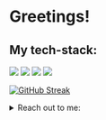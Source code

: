 # Greetings!
## My tech-stack:
  <img src="https://skillicons.dev/icons?i=python,js,bash,sqlite,postgres,redis,html,css" />
  <img src="https://skillicons.dev/icons?i=linux,nix,arch,raspberrypi,git,github,gitlab" />
  <img src="https://skillicons.dev/icons?i=pycharm,neovim,obsidian" />
  <img src="https://skillicons.dev/icons?i=qt,django,react,bootstrap" />

[![GitHub Streak](https://github-readme-streak-stats.herokuapp.com?user=gitgernit&theme=calm-pink&border_radius=15.5&hide_longest_streak=true)](https://git.io/streak-stats)

<details>
  <summary>Reach out to me:</summary>
  <b>Telegram:</b> <a href="https://getgentoo.t.me/">@getgentoo</a><br>
</details>


